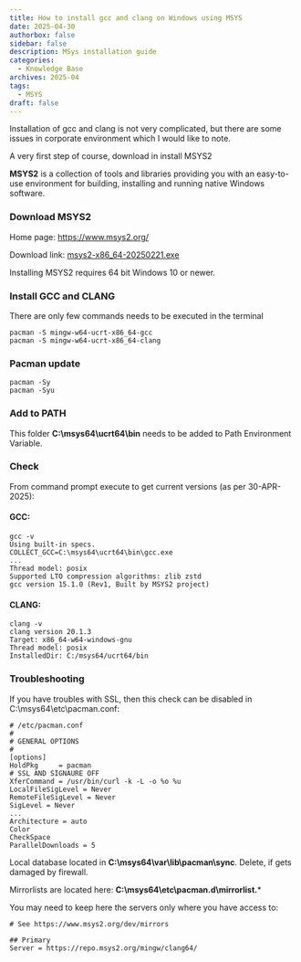```yaml
---
title: How to install gcc and clang on Windows using MSYS
date: 2025-04-30
authorbox: false
sidebar: false
description: MSys installation guide
categories:
  - Knowledge Base
archives: 2025-04
tags:
  - MSYS
draft: false
---
```

Installation of gcc and clang is not very complicated, but there are some issues in corporate environment which I would like to note.
<!--more-->
A very first step of course, download in install MSYS2

**MSYS2** is a collection of tools and libraries providing you with an easy-to-use environment for building, installing and running native Windows software.

### Download MSYS2

Home page: https://www.msys2.org/

Download link: [msys2-x86_64-20250221.exe](https://github.com/msys2/msys2-installer/releases/download/2025-02-21/msys2-x86_64-20250221.exe)

Installing MSYS2 requires 64 bit Windows 10 or newer.

### Install GCC and CLANG

There are only few commands needs to be executed in the terminal

```
pacman -S mingw-w64-ucrt-x86_64-gcc
pacman -S mingw-w64-ucrt-x86_64-clang
```

### Pacman update

```
pacman -Sy
pacman -Syu
```

### Add to PATH

This folder **C:\msys64\ucrt64\bin** needs to be added to Path Environment Variable.

### Check

From command prompt execute to get current versions (as per 30-APR-2025):

#### GCC:

```
gcc -v
Using built-in specs.
COLLECT_GCC=C:\msys64\ucrt64\bin\gcc.exe
...
Thread model: posix
Supported LTO compression algorithms: zlib zstd
gcc version 15.1.0 (Rev1, Built by MSYS2 project)
```

#### CLANG:

```
clang -v
clang version 20.1.3
Target: x86_64-w64-windows-gnu
Thread model: posix
InstalledDir: C:/msys64/ucrt64/bin
```

### Troubleshooting

If you have troubles with SSL, then this check can be disabled in C:\msys64\etc\pacman.conf:

```
# /etc/pacman.conf
#
# GENERAL OPTIONS
#
[options]
HoldPkg     = pacman
# SSL AND SIGNAURE OFF
XferCommand = /usr/bin/curl -k -L -o %o %u
LocalFileSigLevel = Never
RemoteFileSigLevel = Never
SigLevel = Never
...
Architecture = auto
Color
CheckSpace
ParallelDownloads = 5
```

Local database located in **C:\msys64\var\lib\pacman\sync**. Delete, if gets damaged by firewall.

Mirrorlists are located here: **C:\msys64\etc\pacman.d\mirrorlist.***

You may need to keep here the servers only where you have access to:

```
# See https://www.msys2.org/dev/mirrors

## Primary
Server = https://repo.msys2.org/mingw/clang64/
```

